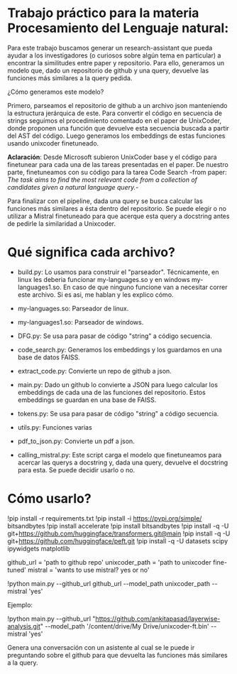 # Trabajo práctico para la materia Procesamiento del Lenguaje natural:

Para este trabajo buscamos generar un research-assistant que pueda ayudar a los investigadores (o curiosos sobre algún tema en particular) a encontrar la similitudes entre paper y repositorio. Para ello, generamos un modelo que, dado un repositorio de github y una query, devuelve las funciones más similares a la query pedida.

¿Cómo generamos este modelo?

Primero, parseamos el repositorio de github a un archivo json manteniendo la estructura jerárquica de este. Para convertir el código en secuencia de strings seguimos el procedimiento comentado en el paper de UnixCoder, donde proponen una función que devuelve esta secuencia buscada a partir del AST del código. Luego generamos los embeddings de estas funciones usando unixcoder finetuneado.

 **Aclaración**: Desde Microsoft subieron UnixCoder base y el código para finetunear para cada una de las tareas presentadas en el paper. De nuestro parte, finetuneamos con su código para la tarea Code Search -from paper: *The task aims to find the most relevant code from a collection of candidates given a natural language query.*-

Para finalizar con el pipeline, dada una query se busca calcular las funciones más similares a ésta dentro del repositorio. Se puede elegir o no utilizar a Mistral finetuneado para que acerque esta query a docstring antes de pedirle la similaridad a Unixcoder. 


# Qué significa cada archivo?
   - build.py: Lo usamos para construir el "parseador". Técnicamente, en linux les deberia funcionar my-languages.so y en windows my-languages1.so. En caso de que ninguno funcione van a necesitar correr este archivo. Si es asi, me hablan y les explico cómo.
   - my-languages.so: Parseador de linux.
   - my-languages1.so: Parseador de windows.
   - DFG.py: Se usa para pasar de código "string" a código secuencia.
   - code_search.py: Generamos los embeddings y los guardamos en una base de datos FAISS. 
   - extract_code.py: Convierte un repo de github a json.
   - main.py: Dado un github lo convierte a JSON para luego calcular los embeddings de cada una de las funciones del repositorio. Estos embeddings se guardan en una base de FAISS. 

   - tokens.py: Se usa para pasar de código "string" a código secuencia.
   - utils.py: Funciones varias
   - pdf_to_json.py: Convierte un pdf a json.
   - calling_mistral.py: Este script carga el modelo que finetuneamos para acercar las querys a docstring y, dada una query, devuelve el docstring para esta. Se puede decidir usarlo o no.

# Cómo usarlo?

!pip install -r requirements.txt
!pip install -i https://pypi.org/simple/ bitsandbytes
!pip install accelerate
!pip install bitsandbytes
!pip install -q -U git+https://github.com/huggingface/transformers.git@main
!pip install -q -U git+https://github.com/huggingface/peft.git
!pip install -q -U datasets scipy ipywidgets matplotlib


github_url = 'path to github repo'
unixcoder_path = 'path to unixcoder fine-tuned'
mistral = 'wants to use mistral? yes or no'

!python main.py --github_url github_url --model_path unixcoder_path --mistral 'yes'

Ejemplo: 

!python main.py --github_url "https://github.com/ankitapasad/layerwise-analysis.git" --model_path '/content/drive/My Drive/unixcoder-ft.bin' --mistral 'yes'

Genera una conversación con un asistente al cual se le puede ir preguntando sobre el github para que devuelta las funciones más similares a la query.



  
